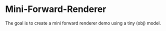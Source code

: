 # Mini-Forward-Renderer

The goal is to create a mini forward renderer demo using a tiny (obj) model.
